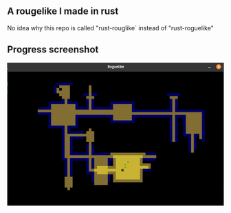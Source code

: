 ## A rougelike I made in rust
No idea why this repo is called "rust-rouglike` instead of "rust-roguelike"

## Progress screenshot
![p](https://raw.githubusercontent.com/LowSpecCorgi/rust-rouglike/master/Res/Progress_Screenshot_2.png)
